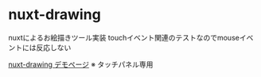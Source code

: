 # nuxt-drawing
nuxtによるお絵描きツール実装
touchイベント関連のテストなのでmouseイベントには反応しない


[nuxt-drawing デモページ](https://shimo8810.github.io/nuxt-drawing/)
※ タッチパネル専用